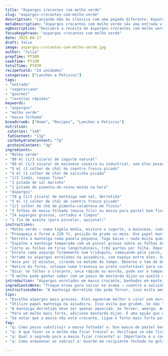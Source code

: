 ```yaml
---
title: "Aspargos crocantes com molho verde"
slug: "aspargos-crocantes-com-molho-verde"
description: "Lançando mão do clássico com uma pegada diferente. Aspargos embrulhados em massa folhada crocante, banhados em manteiga temperada com ervas frescas e pimenta, e um molho cremoso desenvolvido com iogurte natural e maionese, enriquecido com coentro e salsinha no lugar do estragão. Passo a passo adaptado para trazer uma textura mais leve e sabor vibrante. A química entre o crocante da massa e o frescor do molho é mais do que necessária para um petisco diferente, sem complicação. Ideal para aspargos mais grossos, que aguentam o calor forte sem murchar demais. Dá para sentir o perfume do limão e o toque sutil do picante enquanto assa. Sustenta muito bem com um vinho branco leve."
metaDescription: "Aspargos crocantes com molho verde são uma entrada vibrante que mistura crocância e frescor, perfeita para impressionar qualquer convidado."
ogDescription: "Descubra a receita de aspargos crocantes com molho verde que une texturas e sabores únicos, ideal para uma entrada sofisticada."
focusKeyphrase: "aspargos crocantes com molho verde"
date: 2025-08-17
draft: false
image: aspargos-crocantes-com-molho-verde.jpg
author: "Julia"
prepTime: PT30M
cookTime: PT15M
totalTime: PT45M
recipeYield: "24 unidades"
categories: ["Lanches e Petiscos"]
tags:
- "entrada"
- "vegetariano"
- "gourmet"
- "receitas rápidas"
keywords:
- "aspargos"
- "molho verde"
- "massa folhada"
breadcrumb: ["Home", "Recipes", "Lanches e Petiscos"]
nutrition: 
 calories: "140"
 fatContent: "11g"
 carbohydrateContent: "7g"
 proteinContent: "3g"
ingredients:
- "Molho verde"
- "80 ml (1/3 xícara) de iogurte natural"
- "80 ml (1/3 xícara) de maionese caseira ou industrial, sem óleo pesado"
- "5 ml (1 colher de chá) de coentro fresco picado"
- "5 ml (1 colher de chá) de salsinha picada"
- "1/2 limão, raspas finas"
- "1 pitada de sal marinho"
- "1 pitada de pimenta-do-reino moída na hora"
- "Aspargos"
- "70 g (1/3 xícara) de manteiga sem sal, derretida"
- "5 ml (1 colher de chá) de coentro fresco picado"
- "1/2 colher de chá de pimenta-calabresa em flocos"
- "3 folhas de massa folhada (massa filo) ou massa para pastel bem fina"
- "24 aspargos grossos, cortados e limpos"
- "1 fio de azeite (para pincelar, opcional)"
instructions:
- "Molho verde — numa tigela média, misture o iogurte, a maionese, coentro, salsinha e as raspas de limão. Tempere com sal e pimenta. Leve à geladeira até na hora de usar. Esse molho precisa descanso para apurar o sabor e ficar fresco, nada de pressa."
- "Preaqueça o forno a 220 ºC, posição da grade no meio. Use papel manteiga na assadeira para não grudar nada."
- "Derreta a manteiga numa panela pequena, fogo baixo — nada muito quente para não queimar. Junte o coentro e os flocos de pimenta, misture rápido e tire do fogo antes de evaporar o aroma."
- "Espalhe a manteiga temperada com um pincel grosso sobre as folhas de massa folhada, empilhadas, para criar uma camada uniforme e crocante. Se faltar manteiga, melhor a mais que a menos."
- "Corte as folhas em tiras longitudinais, três partes por folha. Depois cada tira em quatro quadrados, e cada quadrado ao meio, formando triângulos — no total 24 triângulos para as 24 aspargos."
- "Enrole cada aspargo firmemente num triângulo, começando pelo canto, com cuidado para cobrir o meio do aspargo, mas sem sufocar a ponta — assim o crocante fica na medida e o aspargo não amolece em excesso."
- "Arrume os aspargos enrolados na assadeira, com espaço entre eles. Se quiser, pincelar um pouco mais da manteiga temperada por cima — isso ajuda na cor dourada e aroma intenso."
- "Asse por 12 minutos, virando na metade do tempo. Observe o tom de dourado na massa; não pode queimar, mas tem que ficar crocante o suficiente para estalar na boca. O barulho do assar é sua melhor pista."
- "Retire do forno, coloque numa travessa ou prato confortável para servir e acompanhe com o molho verde frio. O contraste da massa quente e o molho gelado é um ponto chave. Se não tiver massa folhada, um substituto é a massa de pastel, embora fique menos delicado."
- "Dica: se falhar o crocante, seca rápido ou murcha, pode ser a temperatura do forno ou a umidade da massa. Pra salvar, deixe o forno mais forte por pedaços curtos, ligando e desligando para não queimar. E não deixe aspargos muito finos, senão cozinham demais."
- "O molho pode ganhar sabor com um pouco de mostarda dijon ou azeite de limão, se quiser sair do básico. Essa receita é brincadeira, exercício de texturas e aromas."
introduction: "Aspargos enrolados em massa crocante, banhados em manteiga com coentro e pimenta, acompanhados por um molho cremoso que mistura iogurte e maionese com ervas frescas. É uma entrada que junta textura e frescor de modo simples e impecável. A principal pegada aqui é controlar cada etapa para o aspargo ficar firme e a massa, crocante, sem cair na armadilha do ressecado. Já testei com ervas diferentes e a mistura com coentro fez toda a diferença, o frescor do molho eleva o prato. Perfeito para impressionar sem esforço e deixar um gostinho de quero mais. A mistura cítrica do limão na manteiga e no molho traz elegância natural. Nunca deixo de lembrar que massa fina não tolera pressa nem erro na temperatura."
ingredientsNote: "Troque ervas para variar no aroma — coentro e salsinha dão frescor diferente do típico dill e estragão. A massa filo é essencial para crocância, mas pastel fino pode entrar em última hora. Use manteiga sem sal para controlar o sal no prato. Pimenta calabresa substitui o pimentão vermelho em flocos para um toque mais quente e seco. O limão raspado não só aromatiza, também equilibra a gordura da manteiga. Se não tiver iogurte, creme de leite azedo é alternativa, embora altere a textura do molho. Sempre prove o molho antes de servir — ele precisa guardar equilíbrio entre ácido, sal e erva."
instructionsNote: "A manteiga derretida não pode ferver, isso evita amargar ou queimar a delicada massa filo. Pincele cada folha com cuidado, uma camada fina e uniforme evita massa encharcada. Cortar triângulos pequenos facilita enrolar e deixa mais crocante. Sem lançar mão do garfo para enrolar; a massa deve fechar sozinha com o toque firme do dedo. No forno, fique de olho no tom dourado, o barulho dos estalos da massa signo de que já está pronta. Vire os aspargos passados 6 minutos para dourar por igual. Se perder tempo antes de assar, massageie os aspargos com um pouco de azeite para evitar que ressequem. O molho deve estar na geladeira, nunca direto na temperatura ambiente. Refaça o molho se prepará-lo antecipadamente demais; o frescor é crucial para equilibrar a manteiga e o calor da massa."
tips:
- "Escolha aspargos mais grossos. Eles aguentam melhor o calor sem murchar. Corte as pontas duras antes de enrolar. Olhe para a cor e a textura; devem ser firmes."
- "Utilize papel manteiga na assadeira. Isso evita que grudem. Se não tiver, asse diretamente na forma untada. Fique atento ao tempo, nada de deixar no forno por muito tempo."
- "A manteiga derretida deve ser apenas aquecida. Se ferver, amarga. Ao adicionar coentro e pimenta, mexa rápido. O aroma é intenso, não deixe evaporar."
- "Para um molho mais forte, adicione mostarda dijon. É uma opção que dá um toque especial. Se não tiver iogurte, você pode usar creme de leite azedo, mas altera a textura."
- "Se notar que a massa não está crocante, ligue o forno mais forte por curtos períodos. Vire os aspargos para dourar uniformemente e escute os estalos ao assar."
faq:
- "q: Como posso substituir a massa folhada? a: Use massa de pastel bem fina. Embora não fique tão delicada, é uma alternativa prática e geralmente disponível."
- "q: O que fazer se o molho não ficar fresco? a: Verifique se não ficou muito tempo fora da geladeira. Sempre faça em cima da hora, para o frescor das ervas."
- "q: Qual o segredo para a massa ficar crocante? a: Importante é o controle da temperatura do forno e da umidade da massa. Não deixe ressecar os aspargos antes de assar."
- "q: Como armazenar as sobras? a: Guarde em recipiente fechado na geladeira. A massa pode murchar. Consuma o mais rápido possível, aquecendo no forno para recuperar a crocância."

---
```

